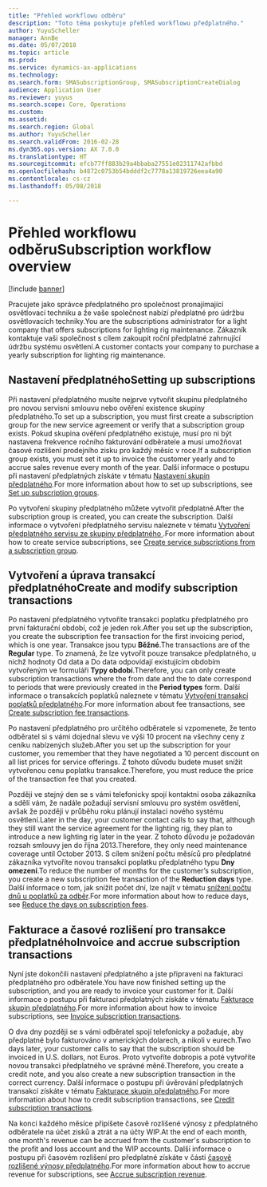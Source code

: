 ```yaml
---
title: "Přehled workflowu odběru"
description: "Toto téma poskytuje přehled workflowu předplatného."
author: YuyuScheller
manager: AnnBe
ms.date: 05/07/2018
ms.topic: article
ms.prod: 
ms.service: dynamics-ax-applications
ms.technology: 
ms.search.form: SMASubscriptionGroup, SMASubscriptionCreateDialog
audience: Application User
ms.reviewer: yuyus
ms.search.scope: Core, Operations
ms.custom: 
ms.assetid: 
ms.search.region: Global
ms.author: YuyuScheller
ms.search.validFrom: 2016-02-28
ms.dyn365.ops.version: AX 7.0.0
ms.translationtype: HT
ms.sourcegitcommit: efcb77ff883b29a4bbaba27551e02311742afbbd
ms.openlocfilehash: b4872c0753b54bdddf2c7778a13819726eea4a90
ms.contentlocale: cs-cz
ms.lasthandoff: 05/08/2018

---
```



# <a name="subscription-workflow-overview"></a><span data-ttu-id="0f512-103">Přehled workflowu odběru</span><span class="sxs-lookup"><span data-stu-id="0f512-103">Subscription workflow overview</span></span> 

[!include [banner](../includes/banner.md)]


<span data-ttu-id="0f512-104">Pracujete jako správce předplatného pro společnost pronajímající osvětlovací techniku a že vaše společnost nabízí předplatné pro údržbu osvětlovacích techniky.</span><span class="sxs-lookup"><span data-stu-id="0f512-104">You are the subscriptions administrator for a light company that offers subscriptions for lighting rig maintenance.</span></span> <span data-ttu-id="0f512-105">Zákazník kontaktuje vaši společnost s cílem zakoupit roční předplatné zahrnující údržbu systému osvětlení.</span><span class="sxs-lookup"><span data-stu-id="0f512-105">A customer contacts your company to purchase a yearly subscription for lighting rig maintenance.</span></span>

## <a name="setting-up-subscriptions"></a><span data-ttu-id="0f512-106">Nastavení předplatného</span><span class="sxs-lookup"><span data-stu-id="0f512-106">Setting up subscriptions</span></span>

<span data-ttu-id="0f512-107">Při nastavení předplatného musíte nejprve vytvořit skupinu předplatného pro novou servisní smlouvu nebo ověření existence skupiny předplatného.</span><span class="sxs-lookup"><span data-stu-id="0f512-107">To set up a subscription, you must first create a subscription group for the new service agreement or verify that a subscription group exists.</span></span> <span data-ttu-id="0f512-108">Pokud skupina ověření předplatného existuje, musí pro ni být nastavena frekvence ročního fakturování odběratele a musí umožňovat časové rozlišení prodejního zisku pro každý měsíc v roce.</span><span class="sxs-lookup"><span data-stu-id="0f512-108">If a subscription group exists, you must set it up to invoice the customer yearly and to accrue sales revenue every month of the year.</span></span> <span data-ttu-id="0f512-109">Další informace o postupu při nastavení předplatných získáte v tématu [Nastavení skupin předplatného](set-up-subscription-groups.md).</span><span class="sxs-lookup"><span data-stu-id="0f512-109">For more information about how to set up subscriptions, see [Set up subscription groups](set-up-subscription-groups.md).</span></span>

<span data-ttu-id="0f512-110">Po vytvoření skupiny předplatného můžete vytvořit předplatné.</span><span class="sxs-lookup"><span data-stu-id="0f512-110">After the subscription group is created, you can create the subscription.</span></span> <span data-ttu-id="0f512-111">Další informace o vytvoření předplatného servisu naleznete v tématu [Vytvoření předplatného servisu ze skupiny předplatného ](create-service-subscriptions-from-subscription-group.md).</span><span class="sxs-lookup"><span data-stu-id="0f512-111">For more information about how to create service subscriptions, see [Create service subscriptions from a subscription group](create-service-subscriptions-from-subscription-group.md).</span></span>

## <a name="create-and-modify-subscription-transactions"></a><span data-ttu-id="0f512-112">Vytvoření a úprava transakcí předplatného</span><span class="sxs-lookup"><span data-stu-id="0f512-112">Create and modify subscription transactions</span></span>

<span data-ttu-id="0f512-113">Po nastavení předplatného vytvoříte transakci poplatku předplatného pro první fakturační období, což je jeden rok.</span><span class="sxs-lookup"><span data-stu-id="0f512-113">After you set up the subscription, you create the subscription fee transaction for the first invoicing period, which is one year.</span></span> <span data-ttu-id="0f512-114">Transakce jsou typu **Běžné**.</span><span class="sxs-lookup"><span data-stu-id="0f512-114">The transactions are of the **Regular** type.</span></span> <span data-ttu-id="0f512-115">To znamená, že lze vytvořit pouze transakce předplatného, u nichž hodnoty Od data a Do data odpovídají existujícím obdobím vytvořeným ve formuláři **Typy období**.</span><span class="sxs-lookup"><span data-stu-id="0f512-115">Therefore, you can only create subscription transactions where the from date and the to date correspond to periods that were previously created in the **Period types** form.</span></span> <span data-ttu-id="0f512-116">Další informace o transakcích poplatků naleznete v tématu [Vytvoření transakcí poplatků předplatného](create-subscription-fee-transactions.md).</span><span class="sxs-lookup"><span data-stu-id="0f512-116">For more information about fee transactions, see [Create subscription fee transactions](create-subscription-fee-transactions.md).</span></span>

<span data-ttu-id="0f512-117">Po nastavení předplatného pro určitého odběratele si vzpomenete, že tento odběratel si s vámi dojednal slevu ve výši 10 procent na všechny ceny z ceníku nabízených služeb.</span><span class="sxs-lookup"><span data-stu-id="0f512-117">After you set up the subscription for your customer, you remember that they have negotiated a 10 percent discount on all list prices for service offerings.</span></span> <span data-ttu-id="0f512-118">Z tohoto důvodu budete muset snížit vytvořenou cenu poplatku transakce.</span><span class="sxs-lookup"><span data-stu-id="0f512-118">Therefore, you must reduce the price of the transaction fee that you created.</span></span>

<span data-ttu-id="0f512-119">Později ve stejný den se s vámi telefonicky spojí kontaktní osoba zákazníka a sdělí vám, že nadále požadují servisní smlouvu pro systém osvětlení, avšak že později v průběhu roku plánují instalaci nového systému osvětlení.</span><span class="sxs-lookup"><span data-stu-id="0f512-119">Later in the day, your customer contact calls to say that, although they still want the service agreement for the lighting rig, they plan to introduce a new lighting rig later in the year.</span></span> <span data-ttu-id="0f512-120">Z tohoto důvodu je požadován rozsah smlouvy jen do října 2013.</span><span class="sxs-lookup"><span data-stu-id="0f512-120">Therefore, they only need maintenance coverage until October 2013.</span></span> <span data-ttu-id="0f512-121">S cílem snížení počtu měsíců pro předplatné zákazníka vytvoříte novou transakci poplatku předplatného typu **Dny omezení**.</span><span class="sxs-lookup"><span data-stu-id="0f512-121">To reduce the number of months for the customer’s subscription, you create a new subscription fee transaction of the **Reduction days** type.</span></span> <span data-ttu-id="0f512-122">Další informace o tom, jak snížit počet dní, lze najít v tématu [snížení počtu dnů u poplatků za odběr](reduce-the-days-on-subscription-fees.md).</span><span class="sxs-lookup"><span data-stu-id="0f512-122">For more information about how to reduce days, see [Reduce the days on subscription fees](reduce-the-days-on-subscription-fees.md).</span></span>

## <a name="invoice-and-accrue-subscription-transactions"></a><span data-ttu-id="0f512-123">Fakturace a časové rozlišení pro transakce předplatného</span><span class="sxs-lookup"><span data-stu-id="0f512-123">Invoice and accrue subscription transactions</span></span>

<span data-ttu-id="0f512-124">Nyní jste dokončili nastavení předplatného a jste připraveni na fakturaci předplatného pro odběratele.</span><span class="sxs-lookup"><span data-stu-id="0f512-124">You have now finished setting up the subscription, and you are ready to invoice your customer for it.</span></span> <span data-ttu-id="0f512-125">Další informace o postupu při fakturaci předplatných získáte v tématu [Fakturace skupin předplatného](invoice-subscription-transactions.md).</span><span class="sxs-lookup"><span data-stu-id="0f512-125">For more information about how to invoice subscriptions, see [Invoice subscription transactions](invoice-subscription-transactions.md).</span></span>

<span data-ttu-id="0f512-126">O dva dny později se s vámi odběratel spojí telefonicky a požaduje, aby předplatné bylo fakturováno v amerických dolarech, a nikoli v eurech.</span><span class="sxs-lookup"><span data-stu-id="0f512-126">Two days later, your customer calls to say that the subscription should be invoiced in U.S. dollars, not Euros.</span></span> <span data-ttu-id="0f512-127">Proto vytvoříte dobropis a poté vytvoříte novou transakci předplatného ve správné měně.</span><span class="sxs-lookup"><span data-stu-id="0f512-127">Therefore, you create a credit note, and you also create a new subscription transaction in the correct currency.</span></span> <span data-ttu-id="0f512-128">Další informace o postupu při úvěrování předplatných transakcí získáte v tématu [Fakturace skupin předplatného](credit-subscription-transactions.md).</span><span class="sxs-lookup"><span data-stu-id="0f512-128">For more information about how to credit subscription transactions, see [Credit subscription transactions](credit-subscription-transactions.md).</span></span>

<span data-ttu-id="0f512-129">Na konci každého měsíce připíšete časově rozlišené výnosy z předplatného odběratele na účet zisků a ztrát a na účty WIP.</span><span class="sxs-lookup"><span data-stu-id="0f512-129">At the end of each month, one month's revenue can be accrued from the customer's subscription to the profit and loss account and the WIP accounts.</span></span> <span data-ttu-id="0f512-130">Další informace o postupu při časovém rozlišení pro předplatné získáte v části [časově rozlišené výnosy předplatného](accrue-subscription-revenue.md).</span><span class="sxs-lookup"><span data-stu-id="0f512-130">For more information about how to accrue revenue for subscriptions, see [Accrue subscription revenue](accrue-subscription-revenue.md).</span></span>

  



